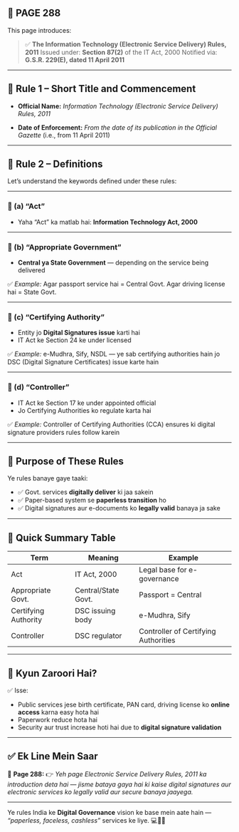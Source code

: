 ## 📄 **PAGE 288**

This page introduces:

> ✅ **The Information Technology (Electronic Service Delivery) Rules, 2011**
> Issued under: **Section 87(2)** of the IT Act, 2000
> Notified via: **G.S.R. 229(E), dated 11 April 2011**

---

## 🔹 **Rule 1 – Short Title and Commencement**

* **Official Name:**
  *Information Technology (Electronic Service Delivery) Rules, 2011*

* **Date of Enforcement:**
  *From the date of its publication in the Official Gazette*
  (i.e., from 11 April 2011)

---

## 🔹 **Rule 2 – Definitions**

Let’s understand the keywords defined under these rules:

---

### 🔸 (a) “Act”

* Yaha “Act” ka matlab hai:
  **Information Technology Act, 2000**

---

### 🔸 (b) “Appropriate Government”

* **Central ya State Government** — depending on the service being delivered

✅ *Example:*
Agar passport service hai = Central Govt.
Agar driving license hai = State Govt.

---

### 🔸 (c) “Certifying Authority”

* Entity jo **Digital Signatures issue** karti hai
* IT Act ke Section 24 ke under licensed

✅ *Example:*
e-Mudhra, Sify, NSDL — ye sab certifying authorities hain jo DSC (Digital Signature Certificates) issue karte hain

---

### 🔸 (d) “Controller”

* IT Act ke Section 17 ke under appointed official
* Jo Certifying Authorities ko regulate karta hai

✅ *Example:*
Controller of Certifying Authorities (CCA) ensures ki digital signature providers rules follow karein

---

## 🔹 Purpose of These Rules

Ye rules banaye gaye taaki:

* ✅ Govt. services **digitally deliver** ki jaa sakein
* ✅ Paper-based system se **paperless transition** ho
* ✅ Digital signatures aur e-documents ko **legally valid** banaya ja sake

---

## 🧩 **Quick Summary Table**

| Term                 | Meaning             | Example                              |
| -------------------- | ------------------- | ------------------------------------ |
| Act                  | IT Act, 2000        | Legal base for e-governance          |
| Appropriate Govt.    | Central/State Govt. | Passport = Central                   |
| Certifying Authority | DSC issuing body    | e-Mudhra, Sify                       |
| Controller           | DSC regulator       | Controller of Certifying Authorities |

---

## 🔹 **Kyun Zaroori Hai?**

✅ Isse:

* Public services jese birth certificate, PAN card, driving license ko **online access** karna easy hota hai
* Paperwork reduce hota hai
* Security aur trust increase hoti hai due to **digital signature validation**

---

## ✅ **Ek Line Mein Saar**

📌 **Page 288:**
👉 *Yeh page Electronic Service Delivery Rules, 2011 ka introduction deta hai — jisme bataya gaya hai ki kaise digital signatures aur electronic services ko legally valid aur secure banaya jaayega.*

---

Ye rules India ke **Digital Governance** vision ke base mein aate hain — *“paperless, faceless, cashless”* services ke liye. 💻📜🔏
